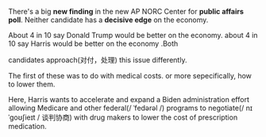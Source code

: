 

There's a big **new finding** in the new AP NORC Center for **public affairs poll**. Neither candidate has a **decisive edge** on the economy.

About 4 in 10 say Donald Trump would be better on the economy. about 4 in 10 say Harris would be better on the economy .Both 

candidates approach(对付，处理) this issue differently.



The first of these was to do with medical costs. or more sepecifically, how to lower them.

Here, Harris wants to accelerate and expand a Biden administration effort allowing Medicare and other federal(/ ˈfedərəl /) programs to negotiate(/ nɪˈɡoʊʃieɪt / 谈判协商) with drug makers to lower the cost of  prescription medication.

